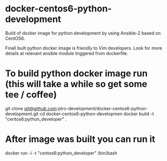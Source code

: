 # docker-centos6-python-development
Build of docker image for python development by using Ansible-2 based on CentOS6.

Finall built python docker image is friendly to Vim developers. Look for more details
at relevant ansible module triggered from dockerfile.

# To build python docker image run (this will take a while so get some tee / coffee)
git clone git@github.com:ptro-development/docker-centos6-python-development.git
cd docker-centos6-python-developmen
docker build -t "centos6:python_developer" .

# After image was built you can run it
docker run -i -t "centos6:python_developer" /bin/bash
